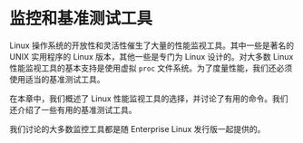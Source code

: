 # 监控和基准测试工具

Linux 操作系统的开放性和灵活性催生了大量的性能监视工具。其中一些是著名的 UNIX 实用程序的 Linux 版本，其他一些是专门为 Linux 设计的。对大多数 Linux 性能监视工具的基本支持是使用虚拟 `proc` 文件系统。为了度量性能，我们还必须使用适当的基准测试工具。

在本章中，我们概述了 Linux 性能监视工具的选择，并讨论了有用的命令。我们还介绍了一些有用的基准测试工具。

我们讨论的大多数监控工具都是随 Enterprise Linux 发行版一起提供的。
